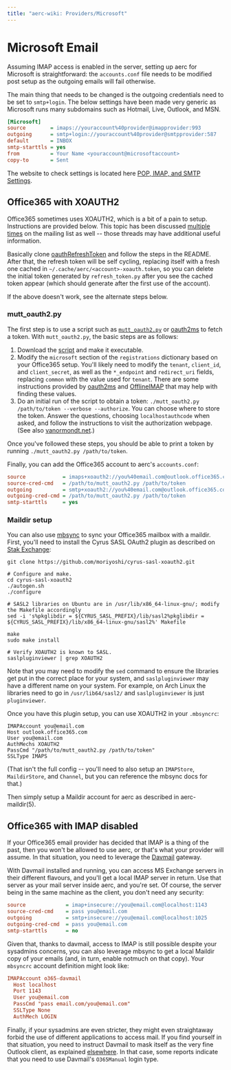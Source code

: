 ```yaml
---
title: "aerc-wiki: Providers/Microsoft"
---
```


# Microsoft Email

Assuming IMAP access is enabled in the server, setting up aerc for Microsoft is
straightforward: the `accounts.conf` file needs to be modified post setup as
the outgoing emails will fail otherwise.

The main thing that needs to be changed is the outgoing credentials need to
be set to `smtp+login`. The below settings have been made very generic as
Microsoft runs many subdomains such as Hotmail, Live, Outlook, and MSN.

```ini
[Microsoft]
source        = imaps://youraccount%40provider@imapprovider:993
outgoing      = smtp+login://youraccount%40provider@smtpprovider:587
default       = INBOX
smtp-starttls = yes
from          = Your Name <youraccount@microsoftaccount>
copy-to       = Sent
```

The website to check settings is located here [POP, IMAP, and SMTP Settings][1].

## Office365 with XOAUTH2

Office365 sometimes uses XOAUTH2, which is a bit of a pain to setup.
Instructions are provided below. This topic has been discussed [multiple][9]
[times][10] on the mailing list as well -- those threads may have additional
useful information.

Basically clone [oauthRefreshToken][11] and follow the steps in the README.
After that, the refresh token will be self cycling, replacing itself with a
fresh one cached in `~/.cache/aerc/<account>-xoauth.token`, so you can delete
the initial token generated by `refresh_token.py` after you see the cached
token appear (which should generate after the first use of the account).

If the above doesn't work, see the alternate steps below.

### mutt_oauth2.py

The first step is to use a script such as [`mutt_oauth2.py`][2] or [oauth2ms][3]
to fetch a token. With `mutt_oauth2.py`, the basic steps are as follows:

1. Download the [script][2] and make it executable.
2. Modify the `microsoft` section of the `registrations` dictionary based on
   your Office365 setup. You'll likely need to modify the `tenant`, `client_id`,
   and `client_secret`, as well as the `*_endpoint` and `redirect_uri` fields,
   replacing `common` with the value used for `tenant`. There are some
   instructions provided by [oauth2ms][4] and [OfflineIMAP][5] that may help
   with finding these values.
3. Do an initial run of the script to obtain a token: `./mutt_oauth2.py
   /path/to/token --verbose --authorize`. You can choose where to store the
   token. Answer the questions, choosing `localhostauthcode` when asked, and
   follow the instructions to visit the authorization webpage. (See also
   [vanormondt.net][6].)

Once you've followed these steps, you should be able to print a token by running
`./mutt_oauth2.py /path/to/token`.

Finally, you can add the Office365 account to aerc's `accounts.conf`:

```ini
source            = imaps+xoauth2://you%40email.com@outlook.office365.com
source-cred-cmd   = /path/to/mutt_oauth2.py /path/to/token
outgoing          = smtp+xoauth2://you%40email.com@outlook.office365.com:587
outgoing-cred-cmd = /path/to/mutt_oauth2.py /path/to/token
smtp-starttls     = yes
```

### Maildir setup

You can also use [mbsync][7] to sync your Office365 mailbox with a maildir.
First, you'll need to install the Cyrus SASL OAuth2 plugin as described on [Stak
Exchange][8]:

```
git clone https://github.com/moriyoshi/cyrus-sasl-xoauth2.git

# Configure and make.
cd cyrus-sasl-xoauth2
./autogen.sh
./configure

# SASL2 libraries on Ubuntu are in /usr/lib/x86_64-linux-gnu/; modify the Makefile accordingly
sed -i 's%pkglibdir = ${CYRUS_SASL_PREFIX}/lib/sasl2%pkglibdir = ${CYRUS_SASL_PREFIX}/lib/x86_64-linux-gnu/sasl2%' Makefile

make
sudo make install

# Verify XOAUTH2 is known to SASL.
saslpluginviewer | grep XOAUTH2
```

Note that you may need to modify the `sed` command to ensure the libraries get
put in the correct place for your system, and `saslpluginviewer` may have a
different name on your system. For example, on Arch Linux the libraries need to
go in `/usr/lib64/sasl2/` and `saslpluginviewer` is just `pluginviewer`.

Once you have this plugin setup, you can use XOAUTH2 in your `.mbsyncrc`:

```
IMAPAccount you@email.com
Host outlook.office365.com
User you@email.com
AuthMechs XOAUTH2
PassCmd "/path/to/mutt_oauth2.py /path/to/token"
SSLType IMAPS
```

(That isn't the full config -- you'll need to also setup an `IMAPStore`,
`MaildirStore`, and `Channel`, but you can reference the mbsync docs for that.)

Then simply setup a Maildir account for aerc as described in aerc-maildir(5).

## Office365 with IMAP disabled

If your Office365 email provider has decided that IMAP is a thing of the past,
then you won't be allowed to use aerc, or that's what your provider will assume.
In that situation, you need to leverage the [Davmail][12] gateway.

With Davmail installed and running, you can access MS Exchange servers in their
different flavours, and you'll get a local IMAP server in return. Use that
server as your mail server inside aerc, and you're set. Of course, the server
being in the same machine as the client, you don't need any security:
```ini
source             = imap+insecure://you@email.com@localhost:1143
source-cred-cmd    = pass you@email.com
outgoing           = smtp+insecure://you@email.com@localhost:1025
outgoing-cred-cmd  = pass you@email.com
smtp-starttls      = no
```

Given that, thanks to davmail, access to IMAP is still possible despite your
sysadmins concerns, you can also leverage mbsync to get a local Maildir copy of
your emails (and, in turn, enable notmuch on that copy). Your `mbsyncrc` account
definition might look like:
```ini
IMAPAccount o365-davmail
  Host localhost
  Port 1143
  User you@email.com
  PassCmd "pass email.com/you@email.com"
  SSLType None
  AuthMech LOGIN
```

Finally, if your sysadmins are even stricter, they might even straightaway
forbid the use of different applications to access mail. If you find yourself in
that situation, you need to instruct Davmail to mask itself as the very fine
Outlook client, as explained [elsewhere][13]. In that case, some reports
indicate that you need to use Davmail's `O365Manual` login type.


[1]: https://support.microsoft.com/en-us/office/pop-imap-and-smtp-settings-8361e398-8af4-4e97-b147-6c6c4ac95353
[2]: https://gitlab.com/muttmua/mutt/-/blob/master/contrib/mutt_oauth2.py
[3]: https://github.com/harishkrupo/oauth2ms
[4]: https://github.com/harishkrupo/oauth2ms/blob/main/steps.org
[5]: https://github.com/UvA-FNWI/M365-IMAP
[6]: https://www.vanormondt.net/~peter/blog/2021-03-16-mutt-office365-mfa.html
[7]: https://github.com/gburd/isync
[8]: https://unix.stackexchange.com/questions/625637/configuring-mbsync-with-authmech-xoauth2
[9]: https://lists.sr.ht/~rjarry/aerc-discuss/%3CCA%2BrC5JmSTNDTd%3DKB0h-NeXRExB2QpHCWCOXch4%2BA%3DCiTX0wFAw%40mail.gmail.com%3E
[10]: https://lists.sr.ht/~rjarry/aerc-discuss/%3CCNKU4TGF41CJ.3HIV0H45QQWU2%40manjaro%3E
[11]: https://github.com/gaoDean/oauthRefreshToken
[12]: https://davmail.sourceforge.net/
[13]: https://github.com/mguessan/davmail/issues/321#issuecomment-1867072418
